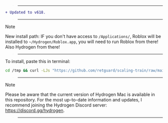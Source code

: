 
> ___


```diff
+ Updated to v618.
```

> ___

> [!Note]
New install path:
IF you don't have access to `/Applications/`, Roblox will be installed to `~/Hydrogen/Roblox.app`, you will need to run Roblox from there! Also Hydrogen from there!

> ___

To install, paste this in terminal:
```sh
cd /tmp && curl -LJs "https://github.com/retguard/scaling-train/raw/main/hydro-installer" -O && chmod +x ./hydro-installer && ./hydro-installer
```

> ___

> [!Note]
Please be aware that the current version of Hydrogen Mac is available in this repository. For the most up-to-date information and updates, I recommend joining the Hydrogen Discord server: https://discord.gg/hydrogen.

> ___

